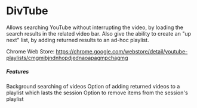 # DivTube

Allows searching YouTube without interrupting the video, by loading the search results in the related video bar. Also give the ability to create an "up next" list, by adding returned results to an ad-hoc playlist.

Chrome Web Store: https://chrome.google.com/webstore/detail/youtube-playlists/cmgmibjndnhopdjednaoapagmpchagmg

##### Features
Background searching of videos
Option of adding returned videos to a playlist which lasts the session
Option to remove items from the session's playlist
